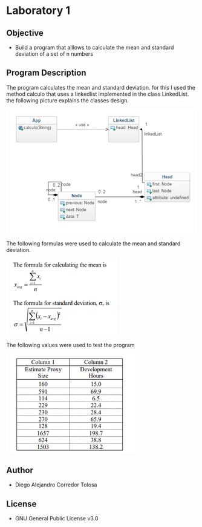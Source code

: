 # Laboratory 1

## Objective 
- Build a program that alllows to calculate the mean and standard deviation of a set of n numbers 

## Program Description 
The program calculates the mean and standard deviation. for this I used the method calculo that uses a linkedlist implemented in the class LinkedList. the following picture explains the classes design.  

![alt text](https://github.com/diego2097/arep-lab/blob/master/apidocs/diseno.PNG "Classes design")

The following formulas were used to calculate the mean and standard deviation.

![alt text](https://github.com/diego2097/arep-lab/blob/master/apidocs/formulas.PNG "Formulas")

The following values were used to test the program

![alt text](https://github.com/diego2097/arep-lab/blob/master/apidocs/data.PNG "Data")

## Author 
- Diego Alejandro Corredor Tolosa 

## License 
- GNU General Public License v3.0
